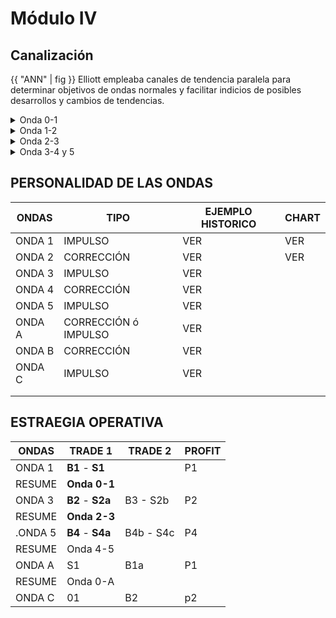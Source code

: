 # Módulo IV

## Canalización
{{ "ANN" | fig }}
Elliott empleaba canales de tendencia paralela para determinar objetivos de ondas normales y facilitar indicios de posibles desarrollos y cambios de tendencias.

<details>

<summary>Onda 0-1</summary>

Para dibujar dos líneas paralelas se requieren al menos tres puntos de referencia, que llamaremos 0, 1 y 2. Formada la onda primera (0-1), se establece el punto 2, midiendo desde 1 hacia abajo una distancia igual al 61,8% del ascenso 0-1. Se traza la línea 0-2, y posteriormente una paralela a ésta, que pase por 1.

</details>

<details>

<summary>Onda 1-2</summary>

La onda correctiva segunda debería situarse en el límite inferior del canal, sobre la zona de la onda cuarta anterior de grado inferior, representando con frecuencia un retroceso del 50% sobre la subida anterior 0-1. Cuando la onda segunda hace suelo, el canal se ajusta, trazando la línea 0-2, y posteriormente una paralela a ésta, que pase por 1.

</details>

<details>

<summary>Onda 2-3</summary>

A medida que se desarrolla la onda, si un punto de giro no toca a una de las líneas paralelas, indicará que hay un cambio de dirección, debiendo entonces reconstruir el canal, olvidando el punto descrito anteriormente, y dibujando líneas paralelas que atraviesen el último “tres”. Este proceso puede que tenga que repetirse al formarse la onda cuarta y emplearse escala logarítmica.

</details>

<details>

<summary>Onda 3-4 y 5</summary>

Al ir finalizando la onda, la línea que forman los mínimos de las ondas segunda y cuarta, es la línea de suelo más fiable para el canal final de tendencia. La paralela superior a está podría ser ajustada. Si las ondas primera y tercera no son anormales, se traza una línea paralela a 2-4 que pase por 3.

</details>

## PERSONALIDAD DE LAS ONDAS

| ONDAS  | TIPO                 | EJEMPLO HISTORICO | CHART |
| ------ | -------------------- | ----------------- | ----- |
| ONDA 1 | IMPULSO              | VER               | VER   |
| ONDA 2 | CORRECCIÓN           | VER               | VER   |
| ONDA 3 | IMPULSO              | VER               |       |
| ONDA 4 | CORRECCIÓN           | VER               |       |
| ONDA 5 | IMPULSO              | VER               |       |
| ONDA A | CORRECCIÓN ó IMPULSO | VER               |       |
| ONDA B | CORRECCIÓN           | VER               |       |
| ONDA C | IMPULSO              | VER               |       |
|        |                      |                   |       |
|        |                      |                   |       |

## ESTRAEGIA OPERATIVA

| ONDAS   | TRADE 1          | TRADE 2   | PROFIT |
| ------- | ---------------- | --------- | ------ |
| ONDA 1  | **B1** - **S1**  |           | P1     |
| RESUME  | **Onda 0-1**     |           |        |
| ONDA 3  | **B2** - **S2a** | B3 - S2b  | P2     |
| RESUME  | **Onda 2-3**     |           |        |
| .ONDA 5 | **B4** - **S4a** | B4b - S4c | P4     |
| RESUME  | Onda 4-5         |           |        |
| ONDA A  | S1               | B1a       | P1     |
| RESUME  | Onda 0-A         |           |        |
| ONDA C  | 01               | B2        | p2     |

